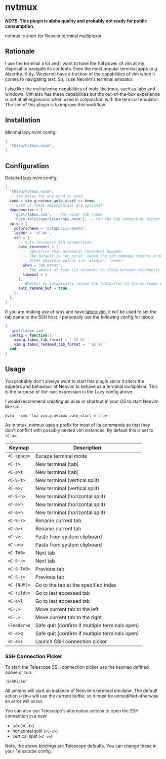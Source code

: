 # nvtmux

**_NOTE:_ This plugin is alpha quality and probably not ready for public consumption.**

nvtmux is short for Neovim terminal multiplexor.

## Rationale

I use the terminal a lot and I want to have the full power of vim at my disposal to navigate its
contents. Even the most popular terminal apps (e.g. Alacritty, Kitty, Wezterm) have a fraction of
the capabilities of vim when it comes to navigating text. So, I use Neovim's terminal emulator.

I also like the multiplexing capabilities of tools like tmux, such as tabs and windows. Vim also
has these capabilities but the out-of-the-box experience is not at all ergonomic when used in
conjunction with the terminal emulator. The aim of this plugin is to improve this workflow.

## Installation

Minimal lazy.nvim config:

```lua
{
  'thiru/nvtmux.nvim',
}
```

## Configuration

Detailed lazy.nvim config:

```lua
{
  'thiru/nvtmux.nvim',
  -- See below for why cond is used
  cond = vim.g.nvtmux_auto_start == true,
  -- Both of these dependencies are optional:
  depedencies = {
    'gcmt/taboo.vim', -- For nicer tab names
    'nvim-telescope/telescope.nvim'}, -- For the SSH connection picker
  opts = {
    colorscheme = 'catppuccin-mocha',
    leader = '<C-a>',
    ssh = {
      -- Auto-reconnect SSH connections
      auto_reconnect = {
        -- Specifies when automatic reconnect happens
        -- The default is 'on_error' (when the ssh command returns a non-zero exit code)
        -- Other possible values are 'always', 'never'
        when = 'on_error',
        -- The amount of time (in seconds) to sleep between reconnects
        timeout = 3
      },
      -- Whether to automically rename the tab/buffer to the hostname of the SSH connection
      auto_rename_buf = true,
    },
  },
}
```

If you are making use of tabs and have [taboo.vim](https://github.com/gcmt/taboo.vim), it will be
used to set the tab name to the SSH host. I personally use the following config for taboo:

```lua
{
  'gcmt/taboo.vim',
  config = function()
    vim.g.taboo_tab_format = ' %I %f '
    vim.g.taboo_renamed_tab_format = ' %I %l '
  end
}
```

## Usage

You probably don't always want to start this plugin since it alters the appears and behaviour of
Neovim to behave as a terminal multiplexor. This is the purpose of the `cond` expression in the
Lazy config above.

I would recommend creating an alias or shortcut in your OS to start Neovim like so:

```shell
nvim --cmd 'lua vim.g.nvtmux_auto_start = true'
```

As in tmux, nvtmux uses a prefix for most of its commands so that they don't conflict with possibly
nested vim instances. By default this is set to `<C-a>`.

| Keymap | Description |
| ------ | ----------- |
| `<C-space>` | Escape terminal mode |
| `<C-t>` | New terminal (tab) |
| `<C-a>t` | New terminal (tab) |
| `<C-S-t>` | New terminal (vertical split) |
| `<C-a>v` | New terminal (vertical split) |
| `<C-S-h>` | New terminal (horizontal split) |
| `<C-a>h` | New terminal (horizontal split) |
| `<C-a>h` | New terminal (horizontal split) |
| `<C-S-r>` | Rename current tab |
| `<C-a>r` | Rename current tab |
| `<C-v>` | Paste from system clipboard |
| `<C-a>p` | Paste from system clipboard |
| `<C-TAB>` | Next tab |
| `<C-S-k>` | Next tab |
| `<C-S-TAB>` | Previous tab |
| `<C-S-j>` | Previous tab |
| `<C-[NUM]>` | Go to the tab at the specified index |
| `<C-tilde>` | Go to last accessed tab |
| `<C-a>l` | Go to last accessed tab |
| `<C-,>` | Move current tab to the left |
| `<C-.>` | Move current tab to the right |
| `<leader>q` | Safe quit (confirm if multiple terminals open) |
| `<C-a>q` | Safe quit (confirm if multiple terminals open) |
| `<C-a>s` | Launch SSH connection picker |

### SSH Connection Picker

To start the Telescope SSH connection picker use the keymap defined above or run:

```vim
:SshPicker
```

All actions will start an instance of Neovim's terminal emulator. The default action (`<CR>`)
will use the current buffer, so it must be unmodified otherwise an error will occur.

You can also use Telescope's alternative actions to open the SSH connection in a new:

- tab (`<C-t>`)
- horizontal split (`<C-x>`)
- vertical split (`<C-v>`)

Note, the above bindings are Telescope defaults. You can change these in your Telescope config.
